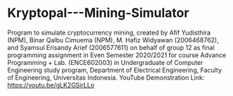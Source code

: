 # Kryptopal---Mining-Simulator
Program to simulate cryptocurrency mining, created by Afif Yudisthira (NPM), Binar Qalbu Cimuema (NPM), M. Hafiz Widyawan (2006468762), and Syamsul Erisandy Arief (2006577611) on behalf of group 12 as final programming assignment in Even Semester 2020/2021 for course Advance Programming + Lab. (ENCE602003) in Undergraduate of Computer Engineering study program, Department of Electrical Engineering, Faculty of Engineering, Universitas Indonesia.
YouTube Demonstration Link: https://youtu.be/gLK2GSirLLo 
